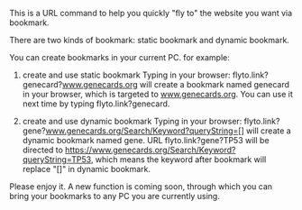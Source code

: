 This is a URL command to help you quickly "fly to" the website you want via bookmark.

There are two kinds of bookmark: static bookmark and dynamic bookmark.

You can create bookmarks in your current PC. for example:

1. create and use static bookmark
Typing in your browser: flyto.link?genecard?www.genecards.org will create a bookmark named genecard in your browser, which is targeted to www.genecards.org. You can use it next time by typing flyto.link?genecard.

2. create and use dynamic bookmark
Typing in your browser: flyto.link?gene?www.genecards.org/Search/Keyword?queryString=[] will create a dynamic bookmark named gene. URL flyto.link?gene?TP53 will be directed to https://www.genecards.org/Search/Keyword?queryString=TP53, which means the keyword after bookmark will replace "[]" in dynamic bookmark.

Please enjoy it. A new function is coming soon, through which you can bring your bookmarks to any PC you are currently using.
